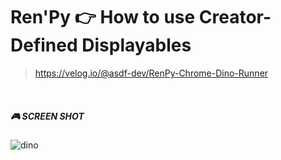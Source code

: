 # Ren'Py 👉 How to use Creator-Defined Displayables

> https://velog.io/@asdf-dev/RenPy-Chrome-Dino-Runner

<br>

##### 🎮 SCREEN SHOT

![dino](https://github.com/user-attachments/assets/6c510e68-f782-4c2e-88f6-42c05be53f49)
